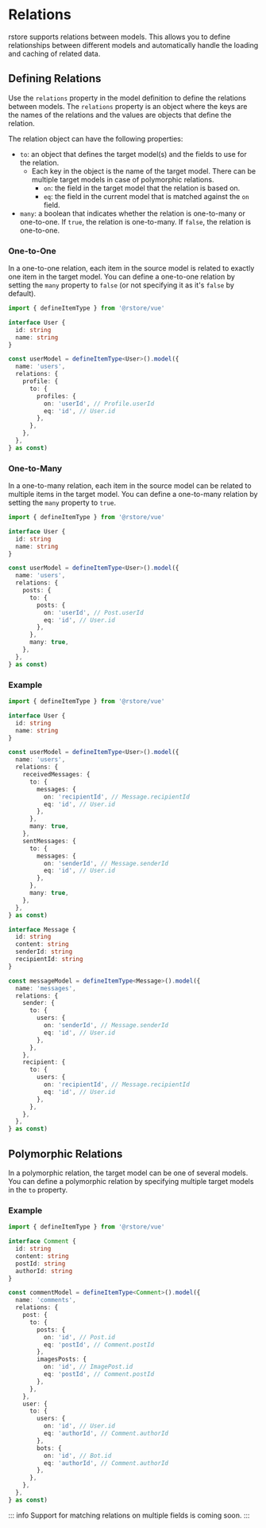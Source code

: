 # Relations

rstore supports relations between models. This allows you to define relationships between different models and automatically handle the loading and caching of related data.

## Defining Relations

Use the `relations` property in the model definition to define the relations between models. The `relations` property is an object where the keys are the names of the relations and the values are objects that define the relation.

The relation object can have the following properties:
- `to`: an object that defines the target model(s) and the fields to use for the relation.
  - Each key in the object is the name of the target model. There can be multiple target models in case of polymorphic relations.
    - `on`: the field in the target model that the relation is based on.
    - `eq`: the field in the current model that is matched against the `on` field.
- `many`: a boolean that indicates whether the relation is one-to-many or one-to-one. If `true`, the relation is one-to-many. If `false`, the relation is one-to-one.

### One-to-One

In a one-to-one relation, each item in the source model is related to exactly one item in the target model. You can define a one-to-one relation by setting the `many` property to `false` (or not specifying it as it's `false` by default).

```ts
import { defineItemType } from '@rstore/vue'

interface User {
  id: string
  name: string
}

const userModel = defineItemType<User>().model({
  name: 'users',
  relations: {
    profile: {
      to: {
        profiles: {
          on: 'userId', // Profile.userId
          eq: 'id', // User.id
        },
      },
    },
  },
} as const)
```

### One-to-Many

In a one-to-many relation, each item in the source model can be related to multiple items in the target model. You can define a one-to-many relation by setting the `many` property to `true`.

```ts
import { defineItemType } from '@rstore/vue'

interface User {
  id: string
  name: string
}

const userModel = defineItemType<User>().model({
  name: 'users',
  relations: {
    posts: {
      to: {
        posts: {
          on: 'userId', // Post.userId
          eq: 'id', // User.id
        },
      },
      many: true,
    },
  },
} as const)
```

### Example

```ts
import { defineItemType } from '@rstore/vue'

interface User {
  id: string
  name: string
}

const userModel = defineItemType<User>().model({
  name: 'users',
  relations: {
    receivedMessages: {
      to: {
        messages: {
          on: 'recipientId', // Message.recipientId
          eq: 'id', // User.id
        },
      },
      many: true,
    },
    sentMessages: {
      to: {
        messages: {
          on: 'senderId', // Message.senderId
          eq: 'id', // User.id
        },
      },
      many: true,
    },
  },
} as const)

interface Message {
  id: string
  content: string
  senderId: string
  recipientId: string
}

const messageModel = defineItemType<Message>().model({
  name: 'messages',
  relations: {
    sender: {
      to: {
        users: {
          on: 'senderId', // Message.senderId
          eq: 'id', // User.id
        },
      },
    },
    recipient: {
      to: {
        users: {
          on: 'recipientId', // Message.recipientId
          eq: 'id', // User.id
        },
      },
    },
  },
} as const)
```

## Polymorphic Relations

In a polymorphic relation, the target model can be one of several models. You can define a polymorphic relation by specifying multiple target models in the `to` property.

### Example

```ts
import { defineItemType } from '@rstore/vue'

interface Comment {
  id: string
  content: string
  postId: string
  authorId: string
}

const commentModel = defineItemType<Comment>().model({
  name: 'comments',
  relations: {
    post: {
      to: {
        posts: {
          on: 'id', // Post.id
          eq: 'postId', // Comment.postId
        },
        imagesPosts: {
          on: 'id', // ImagePost.id
          eq: 'postId', // Comment.postId
        },
      },
    },
    user: {
      to: {
        users: {
          on: 'id', // User.id
          eq: 'authorId', // Comment.authorId
        },
        bots: {
          on: 'id', // Bot.id
          eq: 'authorId', // Comment.authorId
        },
      },
    },
  },
} as const)
```

::: info
Support for matching relations on multiple fields is coming soon.
:::
